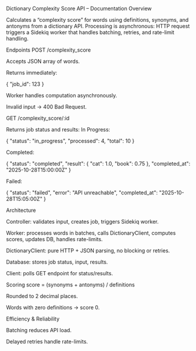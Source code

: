 Dictionary Complexity Score API – Documentation
Overview

Calculates a “complexity score” for words using definitions, synonyms, and antonyms from a dictionary API.
Processing is asynchronous: HTTP request triggers a Sidekiq worker that handles batching, retries, and rate-limit handling.

Endpoints
POST /complexity_score

Accepts JSON array of words.

Returns immediately:

{ "job_id": 123 }


Worker handles computation asynchronously.

Invalid input → 400 Bad Request.

GET /complexity_score/:id

Returns job status and results:
In Progress:

{ "status": "in_progress", "processed": 4, "total": 10 }


Completed:

{ "status": "completed", "result": { "cat": 1.0, "book": 0.75 }, "completed_at": "2025-10-28T15:00:00Z" }


Failed:

{ "status": "failed", "error": "API unreachable", "completed_at": "2025-10-28T15:05:00Z" }

Architecture

Controller: validates input, creates job, triggers Sidekiq worker.

Worker: processes words in batches, calls DictionaryClient, computes scores, updates DB, handles rate-limits.

DictionaryClient: pure HTTP + JSON parsing, no blocking or retries.

Database: stores job status, input, results.

Client: polls GET endpoint for status/results.

Scoring
score = (synonyms + antonyms) / definitions


Rounded to 2 decimal places.

Words with zero definitions → score 0.

Efficiency & Reliability

Batching reduces API load.

Delayed retries handle rate-limits.
